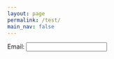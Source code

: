 ```yaml
---
layout: page
permalink: /test/
main_nav: false
---
```


<form action="https://ftu1crqzy9.execute-api.us-east-1.amazonaws.com/submit-email" method=POST>
  <label for="email">Email:</label>
  <input type="text" id="email" name="email">
<form>
